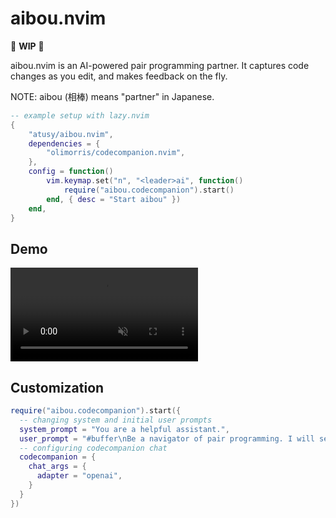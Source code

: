 # aibou.nvim

:construction: **WIP** :construction:

aibou.nvim is an AI-powered pair programming partner.
It captures code changes as you edit, and makes feedback on the fly.

NOTE: aibou (相棒) means "partner" in Japanese.

```lua
-- example setup with lazy.nvim
{
    "atusy/aibou.nvim",
    dependencies = {
        "olimorris/codecompanion.nvim",
    },
    config = function()
        vim.keymap.set("n", "<leader>ai", function()
            require("aibou.codecompanion").start()
        end, { desc = "Start aibou" })
    end,
}
```

## Demo

<div><video controls src="https://github.com/user-attachments/assets/cfbd7ff8-051b-4815-85a0-027ad64bcbd4" muted="false"></video></div>

## Customization

```lua
require("aibou.codecompanion").start({
  -- changing system and initial user prompts
  system_prompt = "You are a helpful assistant.",
  user_prompt = "#buffer\nBe a navigator of pair programming. I will send diff of the buffer",
  -- configuring codecompanion chat
  codecompanion = {
    chat_args = {
      adapter = "openai",
    }
  }
})
```
